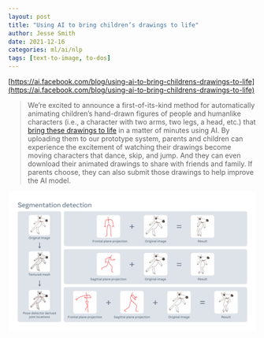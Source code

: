 ```yaml
---
layout: post
title: "Using AI to bring children’s drawings to life"
author: Jesse Smith
date: 2021-12-16
categories: ml/ai/nlp
tags: [text-to-image, to-dos]
---
```


[https://ai.facebook.com/blog/using-ai-to-bring-childrens-drawings-to-life](https://ai.facebook.com/blog/using-ai-to-bring-childrens-drawings-to-life)

> We’re excited to announce a first-of-its-kind method for automatically animating children’s hand-drawn figures of people and humanlike characters (i.e., a character with two arms, two legs, a head, etc.) that [bring these drawings to life](https://l.facebook.com/l.php?u=https%3A%2F%2Fsketch.metademolab.com%2F%3Ffbclid%3DIwAR1d3oAHzu06Byx6RVAUvmDzP9noYPRC2rQlk1Isnva9G0FfuBPBMa6t0L0&h=AT3YwGlGBz8LElpgd6HqEVU8J28yGzmYWTGm5gNlwgSGDTJkqthDx8Nc6ufoROrE5EvQriLyWBD-mItzvpskm8nfjAKPI7RuwxdcZoIOPEtPqPDuO2YinQLyNngOk7LGLI57HVpQNR1h54lGN0qyXA) in a matter of minutes using AI. By uploading them to our prototype system, parents and children can experience the excitement of watching their drawings become moving characters that dance, skip, and jump. And they can even download their animated drawings to share with friends and family. If parents choose, they can also submit those drawings to help improve the AI model.

![img](img/children-drawing-to-motion.png)

